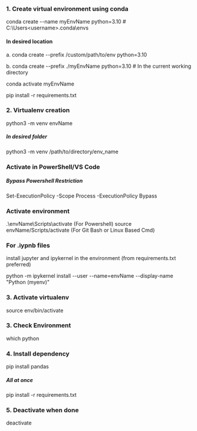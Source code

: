 ### 1. Create virtual environment using conda
conda create --name myEnvName python=3.10              # C:\Users\<username>\.conda\envs

#### In desired location
a. conda create --prefix /custom/path/to/env python=3.10

b. conda create --prefix ./myEnvName python=3.10       # In the current working directory



conda activate myEnvName

pip install -r requirements.txt

### 2. Virtualenv creation 
python3 -m venv envName
##### In desired folder
python3 -m venv /path/to/directory/env_name

### Activate in PowerShell/VS Code
##### Bypass Powershell Restriction
Set-ExecutionPolicy -Scope Process -ExecutionPolicy Bypass
### Activate environment
 .\envName\Scripts\activate (For Powershell)
 source envName/Scripts/activate (For Git Bash or Linux Based Cmd)

### For .iypnb files
install jupyter and ipykernel in the environment (from requirements.txt preferred)

python -m ipykernel install --user --name=envName --display-name "Python (myenv)"


### 3. Activate virtualenv 
source env/bin/activate  

### 3. Check Environment
which python

### 4. Install dependency
pip install pandas  
##### All at once
pip install -r requirements.txt

### 5. Deactivate when done
deactivate

